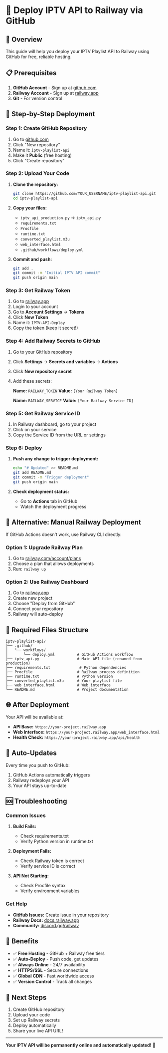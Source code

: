 # 🚂 Deploy IPTV API to Railway via GitHub

## 🎯 Overview

This guide will help you deploy your IPTV Playlist API to Railway using GitHub for free, reliable hosting.

## 📋 Prerequisites

1. **GitHub Account** - Sign up at [github.com](https://github.com)
2. **Railway Account** - Sign up at [railway.app](https://railway.app)
3. **Git** - For version control

## 🚀 Step-by-Step Deployment

### Step 1: Create GitHub Repository

1. Go to [github.com](https://github.com)
2. Click "New repository"
3. Name it: `iptv-playlist-api`
4. Make it **Public** (free hosting)
5. Click "Create repository"

### Step 2: Upload Your Code

1. **Clone the repository:**
   ```bash
   git clone https://github.com/YOUR_USERNAME/iptv-playlist-api.git
   cd iptv-playlist-api
   ```

2. **Copy your files:**
   - `iptv_api_production.py` → `iptv_api.py`
   - `requirements.txt`
   - `Procfile`
   - `runtime.txt`
   - `converted_playlist.m3u`
   - `web_interface.html`
   - `.github/workflows/deploy.yml`

3. **Commit and push:**
   ```bash
   git add .
   git commit -m "Initial IPTV API commit"
   git push origin main
   ```

### Step 3: Get Railway Token

1. Go to [railway.app](https://railway.app)
2. Login to your account
3. Go to **Account Settings** → **Tokens**
4. Click **New Token**
5. Name it: `IPTV-API-Deploy`
6. Copy the token (keep it secret!)

### Step 4: Add Railway Secrets to GitHub

1. Go to your GitHub repository
2. Click **Settings** → **Secrets and variables** → **Actions**
3. Click **New repository secret**
4. Add these secrets:

   **Name:** `RAILWAY_TOKEN`
   **Value:** `[Your Railway Token]`

   **Name:** `RAILWAY_SERVICE`
   **Value:** `[Your Railway Service ID]`

### Step 5: Get Railway Service ID

1. In Railway dashboard, go to your project
2. Click on your service
3. Copy the Service ID from the URL or settings

### Step 6: Deploy

1. **Push any change to trigger deployment:**
   ```bash
   echo "# Updated" >> README.md
   git add README.md
   git commit -m "Trigger deployment"
   git push origin main
   ```

2. **Check deployment status:**
   - Go to **Actions** tab in GitHub
   - Watch the deployment progress

## 🔧 Alternative: Manual Railway Deployment

If GitHub Actions doesn't work, use Railway CLI directly:

### Option 1: Upgrade Railway Plan
1. Go to [railway.com/account/plans](https://railway.com/account/plans)
2. Choose a plan that allows deployments
3. Run: `railway up`

### Option 2: Use Railway Dashboard
1. Go to [railway.app](https://railway.app)
2. Create new project
3. Choose "Deploy from GitHub"
4. Connect your repository
5. Railway will auto-deploy

## 📁 Required Files Structure

```
iptv-playlist-api/
├── .github/
│   └── workflows/
│       └── deploy.yml          # GitHub Actions workflow
├── iptv_api.py                 # Main API file (renamed from production)
├── requirements.txt             # Python dependencies
├── Procfile                    # Railway process definition
├── runtime.txt                 # Python version
├── converted_playlist.m3u      # Your playlist file
├── web_interface.html          # Web interface
└── README.md                   # Project documentation
```

## 🌐 After Deployment

Your API will be available at:
- **API Base:** `https://your-project.railway.app`
- **Web Interface:** `https://your-project.railway.app/web_interface.html`
- **Health Check:** `https://your-project.railway.app/api/health`

## 🔄 Auto-Updates

Every time you push to GitHub:
1. GitHub Actions automatically triggers
2. Railway redeploys your API
3. Your API stays up-to-date

## 🆘 Troubleshooting

### Common Issues

1. **Build Fails:**
   - Check requirements.txt
   - Verify Python version in runtime.txt

2. **Deployment Fails:**
   - Check Railway token is correct
   - Verify service ID is correct

3. **API Not Starting:**
   - Check Procfile syntax
   - Verify environment variables

### Get Help

- **GitHub Issues:** Create issue in your repository
- **Railway Docs:** [docs.railway.app](https://docs.railway.app)
- **Community:** [discord.gg/railway](https://discord.gg/railway)

## 🎉 Benefits

- ✅ **Free Hosting** - GitHub + Railway free tiers
- ✅ **Auto-Deploy** - Push code, get updates
- ✅ **Always Online** - 24/7 availability
- ✅ **HTTPS/SSL** - Secure connections
- ✅ **Global CDN** - Fast worldwide access
- ✅ **Version Control** - Track all changes

## 📝 Next Steps

1. Create GitHub repository
2. Upload your code
3. Set up Railway secrets
4. Deploy automatically
5. Share your live API URL!

---

**Your IPTV API will be permanently online and automatically updated!** 🚀
